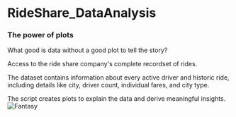 # RideShare_DataAnalysis
### The power of plots

What good is data without a good plot to tell the story?


Access to the ride share company's complete recordset of rides. 

The dataset contains information about every active driver and historic ride, including details like city, driver count, individual fares, and city type.

The script creates plots to explain the data and derive meaningful insights.
![Fantasy](https://user-images.githubusercontent.com/46534353/57717562-65352400-7630-11e9-985c-f816886b88c8.png)
